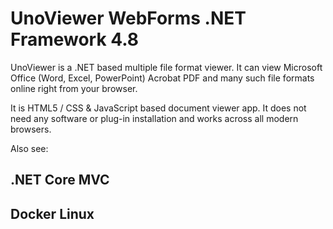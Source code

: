 # UnoViewer WebForms .NET Framework 4.8

UnoViewer is a .NET based multiple file format viewer. It can view Microsoft Office
(Word, Excel, PowerPoint) Acrobat PDF and many such file formats online right from your browser.

It is HTML5 / CSS & JavaScript based document viewer app. It does not need any software or plug-in
installation and works across all modern browsers.

Also see:

## .NET Core MVC


## Docker Linux